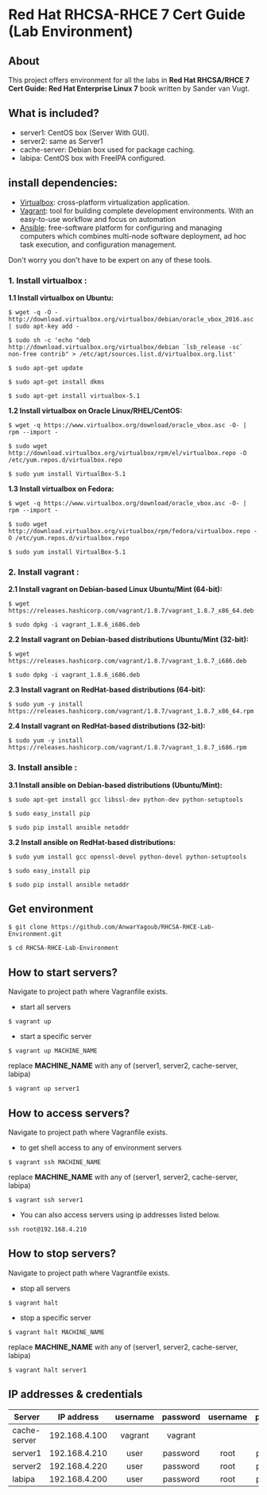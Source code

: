 # Red Hat RHCSA-RHCE 7 Cert Guide (Lab Environment)

## About
This project offers environment for all the labs in **Red Hat RHCSA/RHCE 7 Cert Guide: Red Hat Enterprise Linux 7** book written by Sander van Vugt.

## What is included?
- server1: CentOS box (Server With GUI).
- server2: same as Server1
- cache-server: Debian box used for package caching.
- labipa: CentOS box with FreeIPA configured.

## install dependencies:
- [Virtualbox](https://www.virtualbox.org): cross-platform virtualization application.
- [Vagrant](https://www.vagrantup.com): tool for building complete development environments. With an easy-to-use workflow and focus on automation
- [Ansible](https://www.ansible.com):  free-software platform for configuring and managing computers which combines multi-node software deployment, ad hoc task execution, and configuration management.

Don't worry you don't have to be expert on any of these tools.
### 1. Install virtualbox :

**1.1 Install virtualbox on Ubuntu:**

```shell
$ wget -q -O - http://download.virtualbox.org/virtualbox/debian/oracle_vbox_2016.asc | sudo apt-key add -

$ sudo sh -c 'echo "deb http://download.virtualbox.org/virtualbox/debian `lsb_release -sc` non-free contrib" > /etc/apt/sources.list.d/virtualbox.org.list'

$ sudo apt-get update

$ sudo apt-get install dkms

$ sudo apt-get install virtualbox-5.1
```
**1.2 Install virtualbox on Oracle Linux/RHEL/CentOS:**
```shell
$ wget -q https://www.virtualbox.org/download/oracle_vbox.asc -O- | rpm --import -

$ sudo wget http://download.virtualbox.org/virtualbox/rpm/el/virtualbox.repo -O /etc/yum.repos.d/virtualbox.repo

$ sudo yum install VirtualBox-5.1
```

**1.3 Install virtualbox on Fedora:**
```shell
$ wget -q https://www.virtualbox.org/download/oracle_vbox.asc -O- | rpm --import -

$ sudo wget http://download.virtualbox.org/virtualbox/rpm/fedora/virtualbox.repo -O /etc/yum.repos.d/virtualbox.repo

$ sudo yum install VirtualBox-5.1
```
### 2. Install vagrant :

**2.1 Install vagrant on Debian-based Linux Ubuntu/Mint (64-bit):**
```shell
$ wget https://releases.hashicorp.com/vagrant/1.8.7/vagrant_1.8.7_x86_64.deb

$ sudo dpkg -i vagrant_1.8.6_i686.deb
```

**2.2 Install vagrant on Debian-based distributions Ubuntu/Mint (32-bit):**
```shell
$ wget https://releases.hashicorp.com/vagrant/1.8.7/vagrant_1.8.7_i686.deb

$ sudo dpkg -i vagrant_1.8.6_i686.deb
```

**2.3 Install vagrant on RedHat-based distributions (64-bit):**
```shell
$ sudo yum -y install https://releases.hashicorp.com/vagrant/1.8.7/vagrant_1.8.7_x86_64.rpm
```

**2.4 Install vagrant on RedHat-based distributions (32-bit):**
```shell
$ sudo yum -y install https://releases.hashicorp.com/vagrant/1.8.7/vagrant_1.8.7_i686.rpm
```
### 3. Install ansible :
**3.1 Install ansible on Debian-based distributions (Ubuntu/Mint):**
```shell
$ sudo apt-get install gcc libssl-dev python-dev python-setuptools

$ sudo easy_install pip

$ sudo pip install ansible netaddr
```

**3.2 Install ansible on RedHat-based distributions:**
```shell
$ sudo yum install gcc openssl-devel python-devel python-setuptools

$ sudo easy_install pip

$ sudo pip install ansible netaddr
```

## Get environment
```shell
$ git clone https://github.com/AnwarYagoub/RHCSA-RHCE-Lab-Environment.git

$ cd RHCSA-RHCE-Lab-Environment
```
## How to start servers?
Navigate to project path where Vagranfile exists.

- start all servers
```shell
$ vagrant up
```
- start a specific server
```shell
$ vagrant up MACHINE_NAME
```
replace **MACHINE_NAME** with any of (server1, server2, cache-server, labipa)
```shell
$ vagrant up server1
```
## How to access servers?
Navigate to project path where Vagranfile exists.

- to get shell access to any of environment servers
```shell
$ vagrant ssh MACHINE_NAME
```
replace **MACHINE_NAME** with any of (server1, server2, cache-server, labipa)
```shell
$ vagrant ssh server1
```
- You can also access servers using ip addresses listed below.
```shell
ssh root@192.168.4.210
```
## How to stop servers?
Navigate to project path where Vagrantfile exists.

- stop all servers
```shell
$ vagrant halt
```
- stop a specific server
```shell
$ vagrant halt MACHINE_NAME
```
replace **MACHINE_NAME** with any of (server1, server2, cache-server, labipa)
```shell
$ vagrant halt server1
```

## IP addresses & credentials
| Server | IP address | username | password | username | password |
|---|---|:---:|:---:|:---:|:---:|
|cache-server|192.168.4.100 |vagrant|vagrant| | |
|server1|192.168.4.210|user|password|root|password|
|server2|192.168.4.220|user|password|root|password|
|labipa|192.168.4.200 |user|password|root|password|
